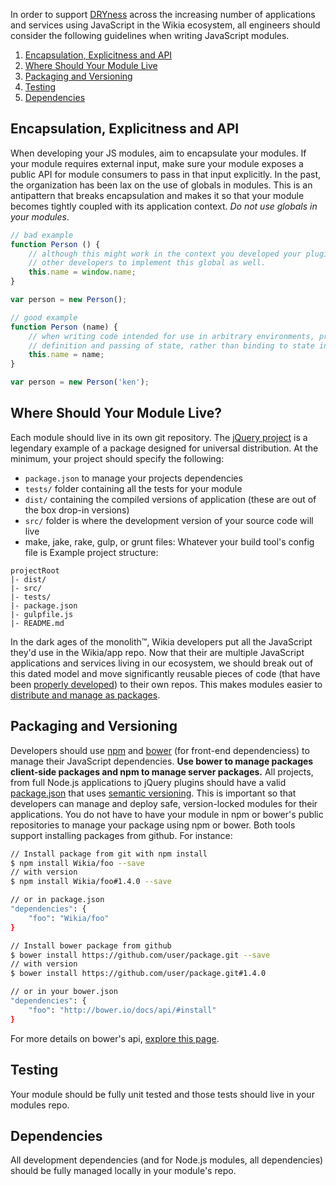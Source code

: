 In order to support [DRYness](http://en.wikipedia.org/wiki/Don't_repeat_yourself) across the increasing number of applications and services using JavaScript in the Wikia ecosystem, all engineers should consider the following guidelines when writing JavaScript modules.

1. [Encapsulation, Explicitness and API](#encapsulation-explicitness-and-api)
2. [Where Should Your Module Live](#where-should-your-module-live)
3. [Packaging and Versioning](#packaging-and-versioning)
4. [Testing](#testing)
5. [Dependencies](#dependencies)

## Encapsulation, Explicitness and API
When developing your JS modules, aim to encapsulate your modules. If your module requires external input, make sure your module exposes a public API for module consumers to pass in that input explicitly. In the past, the organization has been lax on the use of globals in modules. This is an antipattern that breaks encapsulation and makes it so that your module becomes tightly coupled with its application context. *Do not use globals in your modules*.
```javascript
// bad example
function Person () {
	// although this might work in the context you developed your plugin in, it requires
	// other developers to implement this global as well.
	this.name = window.name;
}

var person = new Person();

// good example
function Person (name) {
	// when writing code intended for use in arbitrary environments, prefer the explicit
	// definition and passing of state, rather than binding to state in the global context
	this.name = name;
}

var person = new Person('ken');
```

## Where Should Your Module Live?
Each module should live in its own git repository.
The [jQuery project](https://github.com/jquery/jquery) is a legendary example of a package designed for universal distribution. At the minimum, your project should specify the following:
* `package.json` to manage your projects dependencies
* `tests/` folder containing all the tests for your module
* `dist/` containing the compiled versions of application (these are out of the box drop-in versions)
* `src/` folder is where the development version of your source code will live
* make, jake, rake, gulp, or grunt files: Whatever your build tool's config file is
Example project structure:
```
projectRoot
|- dist/
|- src/
|- tests/
|- package.json
|- gulpfile.js
|- README.md
```
In the dark ages of the monolith™, Wikia developers put all the JavaScript they'd use in the Wikia/app repo. Now that their are multiple JavaScript applications and services living in our ecosystem, we should break out of this dated model and move significantly reusable pieces of code (that have been [properly developed](#encapsulation-explicitness-and-api)) to their own repos. This makes modules easier to [distribute and manage as packages](#packaging-and-versioning).

## Packaging and Versioning 
Developers should use [npm](http://www.npmjs.org) and [bower](http://www.bower.io) (for front-end dependenciess) to manage their JavaScript dependencies. **Use bower to manage packages client-side packages and npm to manage server packages.**
All projects, from full Node.js applications to jQuery plugins should have a valid [package.json](https://www.npmjs.org/doc/files/package.json.html) that uses [semantic versioning](http://semver.org/). This is important so that developers can manage and deploy safe, version-locked modules for their applications. You do not have to have your
module in npm or bower's public repositories to manage your package using npm or bower. Both tools support installing packages from github. For instance:
```bash
// Install package from git with npm install
$ npm install Wikia/foo --save
// with version
$ npm install Wikia/foo#1.4.0 --save

// or in package.json
"dependencies": {
	"foo": "Wikia/foo"
}

// Install bower package from github 
$ bower install https://github.com/user/package.git --save
// with version
$ bower install https://github.com/user/package.git#1.4.0

// or in your bower.json
"dependencies": {
	"foo": "http://bower.io/docs/api/#install"
}
```
For more details on bower's api, [explore this page](ttp://bower.io/docs/api/#install).

## Testing
Your module should be fully unit tested and those tests should live in your modules repo.

## Dependencies
All development dependencies (and for Node.js modules, all dependencies) should be fully managed locally in your module's repo.
